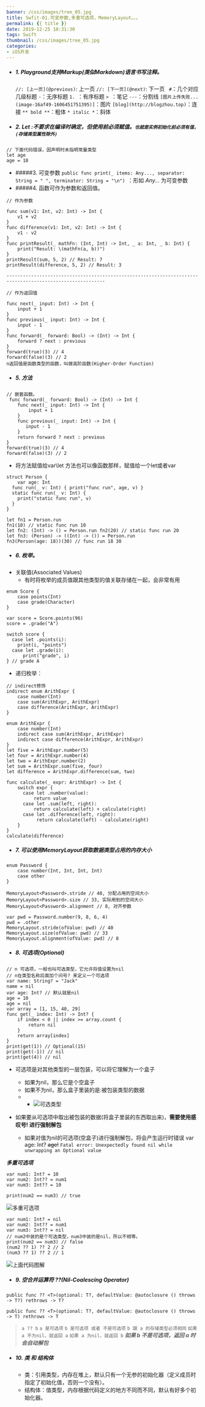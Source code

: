 ```yaml
---
banner: /css/images/tree_05.jpg
title: Swfit-01.可变参数,多重可选项，MemoryLayout。。。
permalink: {{ title }}
date: 2019-12-25 10:31:30
tags: Swift
thumbnail: /css/images/tree_05.jpg
categories:
- iOS开发
---
```


- ##### 1. Playground支持Markup(类似Markdown)语言书写注释。
    ` //: [上一页](@previous) `: 上一页
    ` //: [下一页](@next) `: 下一页
    ` #`：几个对应几级标题
    ` - `：无序标题
    ` 1.  `：有序标题
    `> `：笔记
    ` --- `：分割线
    ` [图片上传失败...(image-16af49-1606451751395)] `：图片
    ` [blog](http://blogzhou.top) `：连接
    ` ** bold ** `：粗体
    ` * italic * `：斜体

<!--more-->

- ##### 2. Let :不要求在编译时确定，但使用前必须赋值。`也就是实例初始化前必须有值，(存储类型属性除外)`
```
// 下面代码错误，因声明时未指明常量类型
let age
age = 18
```
- #####3. 可变参数
    `public func print(_ items: Any..., separator: String = " ", terminator: String = "\n")
`：形如 *Any...* 为可变参数
- #####4. 函数可作为参数和返回值。
```
// 作为参数

func sum(v1: Int, v2: Int) -> Int { 
    v1 + v2
}
func difference(v1: Int, v2: Int) -> Int {
    v1 - v2
}
func printResult(_ mathFn: (Int, Int) -> Int, _ a: Int, _ b: Int) { 
    print("Result: \(mathFn(a, b))")
}
printResult(sum, 5, 2) // Result: 7
printResult(difference, 5, 2) // Result: 3

----------------------------------------------------------------------------------------------------------

// 作为返回值

func next(_ input: Int) -> Int { 
    input + 1
}
func previous(_ input: Int) -> Int {
    input - 1 
}
func forward(_ forward: Bool) -> (Int) -> Int { 
    forward ? next : previous
}
forward(true)(3) // 4
forward(false)(3) // 2
n返回值是函数类型的函数，叫做高阶函数(Higher-Order Function)
```
- ##### 5. 方法
```
// 嵌套函数。
 func forward(_ forward: Bool) -> (Int) -> Int { 
    func next(_ input: Int) -> Int {
        input + 1 
    }
    func previous(_ input: Int) -> Int {
       input - 1
    }
    return forward ? next : previous
}
forward(true)(3) // 4
forward(false)(3) // 2
```
- 将方法赋值给var\let
方法也可以像函数那样，赋值给一个let或者var
```
struct Person {
    var age: Int
  func run(_ v: Int) { print("func run", age, v) }
  static func run(_ v: Int) { 
    print("static func run", v) 
  } 
}

let fn1 = Person.run
fn1(10) // static func run 10
let fn2: (Int) -> () = Person.run fn2(20) // static func run 20
let fn3: (Person) -> ((Int) -> ()) = Person.run 
fn3(Person(age: 18))(30) // func run 18 30
```
- ##### 6. 枚举。
- 关联值(Associated Values)
   - 有时将枚举的成员值跟其他类型的值关联存储在一起，会非常有用
```
enum Score {
    case points(Int)
    case grade(Character)
}

var score = Score.points(96) 
score = .grade("A")

switch score {
  case let .points(i):
    print(i, "points") 
  case let .grade(i):
      print("grade", i)
} // grade A
```
- 递归枚举：
```
// indirect修饰
indirect enum ArithExpr {
    case number(Int)
    case sum(ArithExpr, ArithExpr)
    case difference(ArithExpr, ArithExpr)
}

enum ArithExpr {
    case number(Int)
    indirect case sum(ArithExpr, ArithExpr) 
    indirect case difference(ArithExpr, ArithExpr)
}
let five = ArithExpr.number(5)
let four = ArithExpr.number(4)
let two = ArithExpr.number(2)
let sum = ArithExpr.sum(five, four)
let difference = ArithExpr.difference(sum, two)

func calculate(_ expr: ArithExpr) -> Int { 
    switch expr {
      case let .number(value): 
          return value
      case let .sum(left, right):
          return calculate(left) + calculate(right)
      case let .difference(left, right):
           return calculate(left) - calculate(right)
    } 
}
calculate(difference)
```
- ##### 7. 可以使用MemoryLayout获取数据类型占用的内存大小
```
enum Password {
    case number(Int, Int, Int, Int)
    case other
} 

MemoryLayout<Password>.stride // 40, 分配占用的空间大小 
MemoryLayout<Password>.size // 33, 实际用到的空间大小 
MemoryLayout<Password>.alignment // 8, 对齐参数

var pwd = Password.number(9, 8, 6, 4)
pwd = .other 
MemoryLayout.stride(ofValue: pwd) // 40 
MemoryLayout.size(ofValue: pwd) // 33
MemoryLayout.alignment(ofValue: pwd) // 8

```
- ##### 8. 可选项(Optional)
```
// n 可选项，一般也叫可选类型，它允许将值设置为nil 
// n在类型名称后面加个问号? 来定义一个可选项
var name: String? = "Jack"
name = nil
var age: Int? // 默认就是nil 
age = 10
age = nil
var array = [1, 15, 40, 29] 
func get(_ index: Int) -> Int? {
    if index < 0 || index >= array.count { 
        return nil
    }
    return array[index]
} 
print(get(1)) // Optional(15)
print(get(-1)) // nil 
print(get(4)) // nil

```
* 可选项是对其他类型的一层包装，可以将它理解为一个盒子 
   * 如果为nil，那么它是个空盒子 
   * 如果不为nil，那么盒子里装的是:被包装类型的数据
   - - ![可选类型](https://upload-images.jianshu.io/upload_images/2149459-cfb9e742407831bb.png?imageMogr2/auto-orient/strip%7CimageView2/2/w/1240)

* 如果要从可选项中取出被包装的数据(将盒子里装的东西取出来)，**需要使用感叹号! 进行强制解包**
   * 如果对值为nil的可选项(空盒子)进行强制解包，将会产生运行时错误
 var age: Int?
~~age!~~
`Fatal error: Unexpectedly found nil while unwrapping an Optional value`

***多重可选项***
```
var num1: Int? = 10
var num2: Int?? = num1
var num3: Int?? = 10
 
print(num2 == num3) // true
```
![多重可选项](https://upload-images.jianshu.io/upload_images/2149459-20e539ff067c49a1.png?imageMogr2/auto-orient/strip%7CimageView2/2/w/1240)
```
var num1: Int? = nil
var num2: Int?? = num1
var num3: Int?? = nil
// num2中装的是个可选类型，num3中装的是nil，所以不相等。
print(num2 == num3) // false
(num2 ?? 1) ?? 2 // 2
(num3 ?? 1) ?? 2 // 1
```
 ![上面代码图解](https://upload-images.jianshu.io/upload_images/2149459-a48e6fe8d17b5d96.png?imageMogr2/auto-orient/strip%7CimageView2/2/w/1240)
- ##### 9. 空合并运算符 ??(Nil-Coalescing Operator)

 ```
public func ?? <T>(optional: T?, defaultValue: @autoclosure () throws -> T?) rethrows -> T?

public func ?? <T>(optional: T?, defaultValue: @autoclosure () throws -> T) rethrows -> T 
```
>`a ?? b`
`a 是可选项`
`b 是可选项 或者 不是可选项`
`b 跟 a 的存储类型必须相同`
`如果 a 不为nil，就返回 a`
`如果 a 为nil，就返回 b`
***如果 b 不是可选项，返回 a 时会自动解包***
- ##### 10. 类 和 结构体
  * 类：引用类型，内存在堆上，默认只有一个无参的初始化器（定义成员时指定了初始化值，否则一个没有）。
  * 结构体：值类型，内存根据代码定义的地方不同而不同，默认有好多个初始化器。